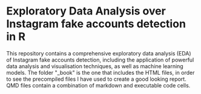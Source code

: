 # Exploratory Data Analysis over Instagram fake accounts detection in R
This repository contains a comprehensive exploratory data analysis (EDA) of Instagram fake accounts detection, including the application of powerful data analysis and visualisation techniques, as well as machine learning models. 
The folder "_book" is the one that includes the HTML files, in order to see the precompiled files I have used to create a good looking report. QMD files contain a combination of markdown and executable code cells.
